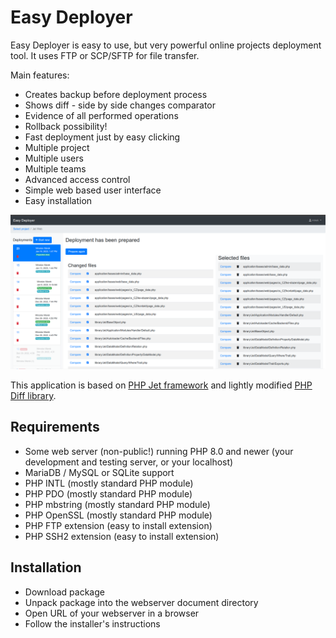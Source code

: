 # Easy Deployer

Easy Deployer is easy to use, but very powerful online projects deployment tool. It uses FTP or SCP/SFTP for file transfer.

Main features:

* Creates backup before deployment process
* Shows diff - side by side changes comparator
* Evidence of all performed operations
* Rollback possibility!
* Fast deployment just by easy clicking
* Multiple project 
* Multiple users
* Multiple teams
* Advanced access control
* Simple web based user interface
* Easy installation

![Promo image](promo.png "Easy Deployer")

This application is based on [PHP Jet framework](https://github.com/mirekmarek/php-jet) and lightly modified [PHP Diff library](https://github.com/chrisboulton/php-diff).

## Requirements

* Some web server (non-public!) running PHP 8.0 and newer (your development and testing server, or your localhost)
* MariaDB / MySQL or SQLite support
* PHP INTL (mostly standard PHP module)
* PHP PDO (mostly standard PHP module)
* PHP mbstring (mostly standard PHP module)
* PHP OpenSSL (mostly standard PHP module)
* PHP FTP extension (easy to install extension)
* PHP SSH2 extension (easy to install extension)

## Installation
* Download package
* Unpack package into the webserver document directory
* Open URL of your webserver in a browser
* Follow the installer's instructions